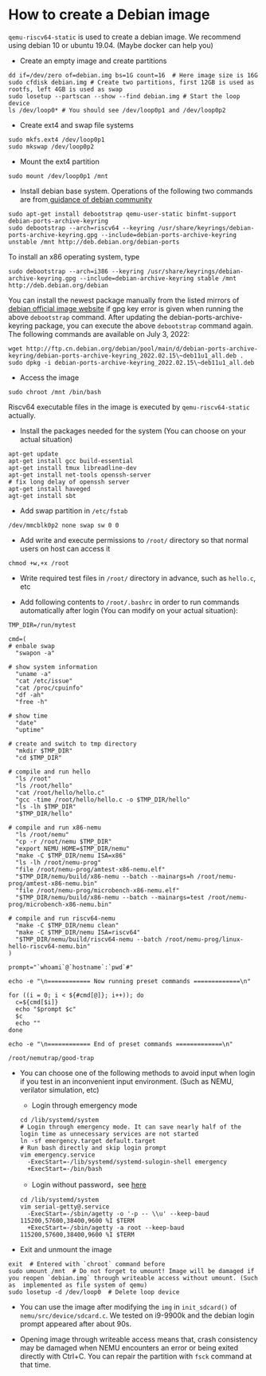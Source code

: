 # How to create a Debian image

`qemu-riscv64-static` is used to create a debian image. We recommend using debian 10 or ubuntu 19.04. (Maybe docker can help you)

* Create an empty image and create partitions

```
dd if=/dev/zero of=debian.img bs=1G count=16  # Here image size is 16G
sudo cfdisk debian.img # Create two partitions, first 12GB is used as rootfs, left 4GB is used as swap
sudo losetup --partscan --show --find debian.img # Start the loop device
ls /dev/loop0* # You should see /dev/loop0p1 and /dev/loop0p2
```

* Create ext4 and swap file systems

```
sudo mkfs.ext4 /dev/loop0p1
sudo mkswap /dev/loop0p2
```

* Mount the ext4 partition

```
sudo mount /dev/loop0p1 /mnt
```

* Install debian base system. Operations of the following two commands are from[ guidance of debian community](https://wiki.debian.org/RISC-V#debootstrap)

```
sudo apt-get install debootstrap qemu-user-static binfmt-support debian-ports-archive-keyring
sudo debootstrap --arch=riscv64 --keyring /usr/share/keyrings/debian-ports-archive-keyring.gpg --include=debian-ports-archive-keyring unstable /mnt http://deb.debian.org/debian-ports
```

To install an x86 operating system, type

```
sudo debootstrap --arch=i386 --keyring /usr/share/keyrings/debian-archive-keyring.gpg --include=debian-archive-keyring stable /mnt http://deb.debian.org/debian
```

You can install the newest package manually from the listed mirrors of [debian official image website](https://packages.debian.org/bullseye/all/debian-ports-archive-keyring/download) if gpg key error is given when running the above `debootstrap` command. After updating the debian-ports-archive-keyring package, you can execute the above `debootstrap` command again. The following commands are available on July 3, 2022:

```
wget http://ftp.cn.debian.org/debian/pool/main/d/debian-ports-archive-keyring/debian-ports-archive-keyring_2022.02.15\~deb11u1_all.deb .
sudo dpkg -i debian-ports-archive-keyring_2022.02.15\~deb11u1_all.deb
```

* Access the image

```
sudo chroot /mnt /bin/bash
```

Riscv64 executable files in the image is executed by `qemu-riscv64-static` actually.

* Install the packages needed for the system (You can choose on your actual situation)

```
apt-get update
apt-get install gcc build-essential
apt-get install tmux libreadline-dev
apt-get install net-tools openssh-server
# fix long delay of openssh server
apt-get install haveged
agt-get install sbt
```

* Add swap partition in `/etc/fstab`

```
/dev/mmcblk0p2 none swap sw 0 0
```

* Add write and execute permissions to `/root/` directory so that normal users on host can access it

```
chmod +w,+x /root
```

* Write required test files in `/root/` directory in advance, such as `hello.c`, etc

* Add following contents to `/root/.bashrc` in order to run commands automatically after login (You can modify on your actual situation):

```
TMP_DIR=/run/mytest

cmd=(
# enbale swap
  "swapon -a"

# show system information
  "uname -a"
  "cat /etc/issue"
  "cat /proc/cpuinfo"
  "df -ah"
  "free -h"

# show time
  "date"
  "uptime"

# create and switch to tmp directory
  "mkdir $TMP_DIR"
  "cd $TMP_DIR"

# compile and run hello
  "ls /root"
  "ls /root/hello"
  "cat /root/hello/hello.c"
  "gcc -time /root/hello/hello.c -o $TMP_DIR/hello"
  "ls -lh $TMP_DIR"
  "$TMP_DIR/hello"

# compile and run x86-nemu
  "ls /root/nemu"
  "cp -r /root/nemu $TMP_DIR"
  "export NEMU_HOME=$TMP_DIR/nemu"
  "make -C $TMP_DIR/nemu ISA=x86"
  "ls -lh /root/nemu-prog"
  "file /root/nemu-prog/amtest-x86-nemu.elf"
  "$TMP_DIR/nemu/build/x86-nemu --batch --mainargs=h /root/nemu-prog/amtest-x86-nemu.bin"
  "file /root/nemu-prog/microbench-x86-nemu.elf"
  "$TMP_DIR/nemu/build/x86-nemu --batch --mainargs=test /root/nemu-prog/microbench-x86-nemu.bin"

# compile and run riscv64-nemu
  "make -C $TMP_DIR/nemu clean"
  "make -C $TMP_DIR/nemu ISA=riscv64"
  "$TMP_DIR/nemu/build/riscv64-nemu --batch /root/nemu-prog/linux-hello-riscv64-nemu.bin"
)

prompt="`whoami`@`hostname`:`pwd`#"

echo -e "\n============ Now running preset commands =============\n"

for ((i = 0; i < ${#cmd[@]}; i++)); do
  c=${cmd[$i]}
  echo "$prompt $c"
  $c
  echo ""
done

echo -e "\n============ End of preset commands =============\n"

/root/nemutrap/good-trap
```

* You can choose one of the following methods to avoid input when login if you test in an inconvenient input environment. (Such as NEMU, verilator simulation, etc)

    * Login through emergency mode

    ```
    cd /lib/systemd/system
    # Login through emergency mode. It can save nearly half of the login time as unnecessary services are not started
    ln -sf emergency.target default.target
    # Run bash directly and skip login prompt
    vim emergency.service
      -ExecStart=-/lib/systemd/systemd-sulogin-shell emergency
      +ExecStart=-/bin/bash
    ```

    * Login without password，see [here](https://superuser.com/questions/969923/automatic-root-login-in-debian-8-0-console-only)

    ```
    cd /lib/systemd/system
    vim serial-getty@.service
      -ExecStart=-/sbin/agetty -o '-p -- \\u' --keep-baud 115200,57600,38400,9600 %I $TERM
      +ExecStart=-/sbin/agetty -a root --keep-baud 115200,57600,38400,9600 %I $TERM
    ```

* Exit and unmount the image

```
exit  # Entered with `chroot` command before
sudo umount /mnt  # Do not forget to umount! Image will be damaged if you reopen `debian.img` through writeable access without umount. (Such as  implemented as file system of qemu)
sudo losetup -d /dev/loop0  # Delete loop device
```

* You can use the image after modifying the `img` in `init_sdcard()` of `nemu/src/device/sdcard.c`. We tested on i9-9900k and the debian login prompt appeared after about 90s.

* Opening image through writeable access means that, crash consistency may be damaged when NEMU encounters an error or being exited directly with Ctrl+C. You can repair the partition with `fsck` command at that time.
